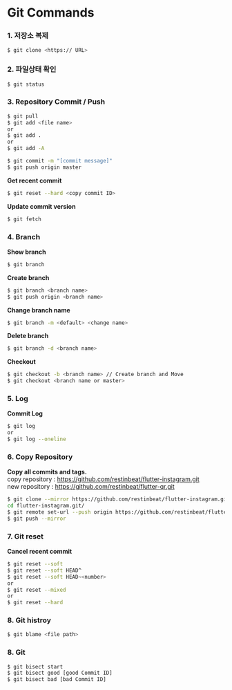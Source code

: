 # Git Commands

### 1. 저장소 복제

```bash
$ git clone <https:// URL>
```

### 2. 파일상태 확인

```bash
$ git status
```

### 3. Repository Commit / Push

```bash
$ git pull
$ git add <file name>
or
$ git add .
or
$ git add -A 

$ git commit -m "[commit message]"
$ git push origin master
```

**Get recent commit**

```bash
$ git reset --hard <copy commit ID>
```

**Update commit version**

```bash
$ git fetch
```

### 4. Branch

**Show branch**

``` bash
$ git branch
```

**Create branch**

```bash
$ git branch <branch name>
$ git push origin <branch name>
```

**Change branch name**

```bash
$ git branch -m <default> <change name>
```

**Delete branch**

```bash
$ git branch -d <branch name>
```

**Checkout**

```bash
$ git checkout -b <branch name> // Create branch and Move
$ git checkout <branch name or master>
```

### 5. Log

**Commit Log**

```bash
$ git log
or 
$ git log --oneline
```

### 6. Copy Repository

**Copy all commits and tags.**
<br>
copy repository : https://github.com/restinbeat/flutter-instagram.git
<br>
new repository : https://github.com/restinbeat/flutter-qr.git

```bash
$ git clone --mirror https://github.com/restinbeat/flutter-instagram.git
cd flutter-instagram.git/
$ git remote set-url --push origin https://github.com/restinbeat/flutter-qr.git
$ git push --mirror
```

### 7. Git reset

**Cancel recent commit**

```bash
$ git reset --soft
$ git reset --soft HEAD^
$ git reset --soft HEAD~<number>
or
$ git reset --mixed 
or 
$ git reset --hard
```

### 8. Git histroy

```bash
$ git blame <file path>
```

### 8. Git 

```bash
$ git bisect start 
$ git bisect good [good Commit ID]
$ git bisect bad [bad Commit ID]
```